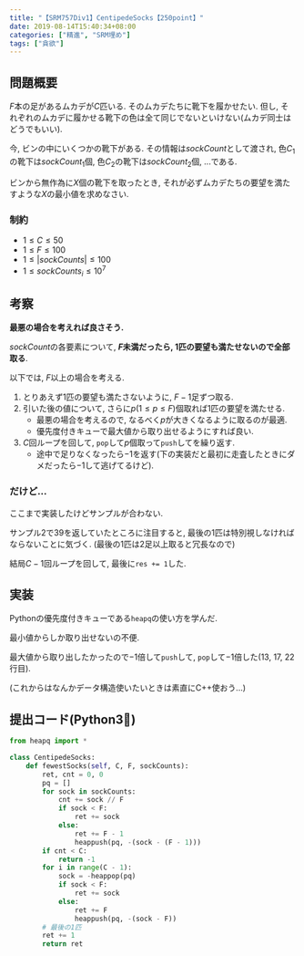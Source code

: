 ```yaml
---
title: "【SRM757Div1】CentipedeSocks【250point】"
date: 2019-08-14T15:40:34+08:00
categories: ["精進", "SRM埋め"]
tags: ["貪欲"]
---
```


## 問題概要

$F$本の足があるムカデが$C$匹いる. そのムカデたちに靴下を履かせたい. 但し, それぞれのムカデに履かせる靴下の色は全て同じでないといけない(ムカデ同士はどうでもいい).

今, ビンの中にいくつかの靴下がある. その情報は$sockCount$として渡され, 色$C_1$の靴下は$sockCount_1$個, 色$C_2$の靴下は$sockCount_2$個, ...である.

ビンから無作為に$X$個の靴下を取ったとき, それが必ずムカデたちの要望を満たすような$X$の最小値を求めなさい.

### 制約

* $1 \leq C \leq 50$
* $1 \leq F \leq 100$
* $1 \leq |sockCounts| \leq 100$
* $1 \leq sockCounts_i \leq 10^7$

## 考察

**最悪の場合を考えれば良さそう.**

$sockCount$の各要素について, **$F$未満だったら, 1匹の要望も満たせないので全部取る**.

以下では, $F$以上の場合を考える.

1. とりあえず1匹の要望も満たさないように, $F - 1$足ずつ取る.
1. 引いた後の値について, さらに$p$($1 \leq p \leq F$)個取れば1匹の要望を満たせる.
   * 最悪の場合を考えるので, なるべく$p$が大きくなるように取るのが最適.
   * 優先度付きキューで最大値から取り出せるようにすれば良い.
1. $C$回ループを回して, `pop`して$p$個取って`push`してを繰り返す.
   * 途中で足りなくなったら$-1$を返す(下の実装だと最初に走査したときにダメだったら$-1$して逃げてるけど).

### だけど...

ここまで実装したけどサンプルが合わない.

サンプル2で39を返していたところに注目すると, 最後の1匹は特別視しなければならないことに気づく.
(最後の1匹は2足以上取ると冗長なので)

結局$C - 1$回ループを回して, 最後に`res += 1`した.

## 実装

Pythonの優先度付きキューである`heapq`の使い方を学んだ.

最小値からしか取り出せないの不便.

最大値から取り出したかったので$-1$倍して`push`して, `pop`して$-1$倍した(13, 17, 22行目).

(これからはなんかデータ構造使いたいときは素直にC++使おう...)

## 提出コード(Python3:snake:)

```python
from heapq import *

class CentipedeSocks:
    def fewestSocks(self, C, F, sockCounts):
        ret, cnt = 0, 0
        pq = []
        for sock in sockCounts:
            cnt += sock // F
            if sock < F:
                ret += sock
            else:
                ret += F - 1
                heappush(pq, -(sock - (F - 1)))
        if cnt < C:
            return -1
        for i in range(C - 1):
            sock = -heappop(pq)
            if sock < F:
                ret += sock
            else:
                ret += F
                heappush(pq, -(sock - F))
        # 最後の1匹
        ret += 1
        return ret
```
